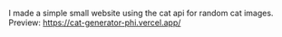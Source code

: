 I made a simple small website using the cat api for random cat images.
Preview: https://cat-generator-phi.vercel.app/
